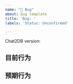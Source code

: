 ```yaml
---
name: "🐛 Bug"
about: bug template
title: 'Bug: '
labels: 'Status: Unconfirmed'

---
```


<!-- 提供你当前使用的版本号 -->
Chat2DB version: 

<!--
  请提供清晰且简洁的描述，包括截图、错误日志（应用左上角帮助里可以打开错误日志）。请使用最新的相关版本进行测试，以确保您的问题还没有被修复。
-->

## 目前行为


## 预期行为